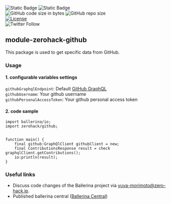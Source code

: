 ![Static Badge](https://img.shields.io/badge/Ballerina-2201.7.1-1ab3ab)
![Static Badge](https://img.shields.io/badge/package-zerohack/github-1ab3ab)
<br/>
![GitHub code size in bytes](https://img.shields.io/github/languages/code-size/zero-hack-org/module-zerohack-github)
![GitHub repo size](https://img.shields.io/github/repo-size/zero-hack-org/module-zerohack-github)
<br/>
[![License](https://img.shields.io/badge/License-Apache%202.0-blue.svg)](https://opensource.org/licenses/Apache-2.0)
<br/>
![Twitter Follow](https://img.shields.io/twitter/follow/y_morimoto_dev?style=social)

## module-zerohack-github

This package is used to get specific data from GitHub.

### Usage

#### 1. configurable variables settings

`githubGraphqlEndpoint`: Default [GitHub GraphQL](https://api.github.com/graphql)<br/>
`githubUsername`: Your github username<br/>
`githubPersonalAccessToken`: Your github personal access token<br/>

#### 2. code sample

```ballerina
import ballerina/io;
import zerohack/github;


function main() {
    final github:GraphQlClient githubClient = new;
    final ContributionsResponse result = check graphqlClient.getContributions();
    io:println(result);
}
```

### Useful links

- Discuss code changes of the Ballerina project via [yuya-morimoto@zero-hack.jp](yuya-morimoto@zero-hack.jp).
- Published ballerina central ([Ballerina Central](https://central.ballerina.io/zerohack/github))
